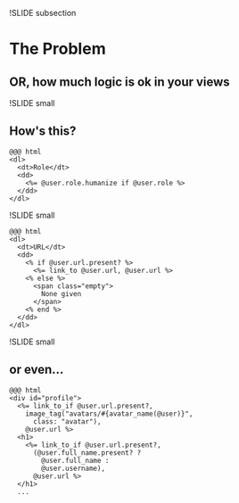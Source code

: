 !SLIDE subsection

# The Problem #

## OR, how much logic is ok in your views ##


!SLIDE small

## How's this? ##

    @@@ html
    <dl>
      <dt>Role</dt>
      <dd>
        <%= @user.role.humanize if @user.role %>
      </dd>
    </dl>

!SLIDE small

    @@@ html
    <dl>
      <dt>URL</dt>
      <dd>
        <% if @user.url.present? %>
          <%= link_to @user.url, @user.url %>
        <% else %>
          <span class="empty">
            None given
          </span>
        <% end %>
      </dd>
    </dl>

!SLIDE small

## or even... ##

    @@@ html
    <div id="profile">
      <%= link_to_if @user.url.present?,
        image_tag("avatars/#{avatar_name(@user)}",
          class: "avatar"),
        @user.url %>
      <h1>
        <%= link_to_if @user.url.present?,
          (@user.full_name.present? ?
            @user.full_name :
            @user.username),
          @user.url %>
      </h1>
      ...
